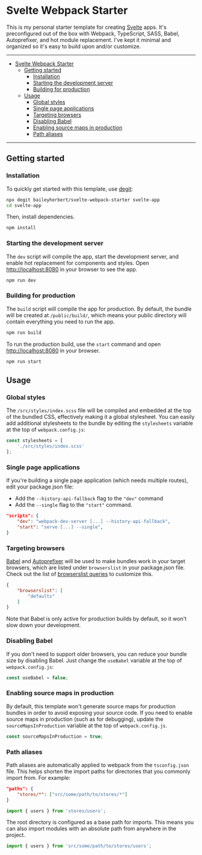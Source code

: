 # Svelte Webpack Starter
This is my personal starter template for creating [Svelte](https://svelte.dev) apps. It's preconfigured out of the box with Webpack, TypeScript, SASS, Babel, Autoprefixer, and hot module replacement. I've kept it minimal and organized so it's easy to build upon and/or customize.

---

- [Svelte Webpack Starter](#svelte-webpack-starter)
	- [Getting started](#getting-started)
		- [Installation](#installation)
		- [Starting the development server](#starting-the-development-server)
		- [Building for production](#building-for-production)
	- [Usage](#usage)
		- [Global styles](#global-styles)
		- [Single page applications](#single-page-applications)
		- [Targeting browsers](#targeting-browsers)
		- [Disabling Babel](#disabling-babel)
		- [Enabling source maps in production](#enabling-source-maps-in-production)
		- [Path aliases](#path-aliases)

---

## Getting started

### Installation
To quickly get started with this template, use [degit](https://github.com/Rich-Harris/degit):

```bash
npx degit baileyherbert/svelte-webpack-starter svelte-app
cd svelte-app
```

Then, install dependencies.

```bash
npm install
```

### Starting the development server
The `dev` script will compile the app, start the development server, and enable hot replacement for components and styles. Open [http://localhost:8080](http://localhost:8080) in your browser to see the app.

```bash
npm run dev
```

### Building for production
The `build` script will compile the app for production. By default, the bundle will be created at `/public/build/`, which means your public directory will contain everything you need to run the app.

```bash
npm run build
```

To run the production build, use the `start` command and open [http://localhost:8080](http://localhost:8080) in your browser.

```bash
npm run start
```

## Usage

### Global styles
The `/src/styles/index.scss` file will be compiled and embedded at the top of the bundled CSS, effectively making it a global stylesheet. You can easily add additional stylesheets to the bundle by editing the `stylesheets` variable at the top of `webpack.config.js`:

```js
const stylesheets = [
    './src/styles/index.scss'
];
```

### Single page applications
If you're building a single page application (which needs multiple routes), edit your package.json file:

- Add the `--history-api-fallback` flag to the `"dev"` command
- Add the `--single` flag to the `"start"` command.

```json
"scripts": {
    "dev": "webpack-dev-server [...] --history-api-fallback",
    "start": "serve [...] --single",
}
```

### Targeting browsers
[Babel](https://babeljs.io/docs/en/) and [Autoprefixer](https://www.npmjs.com/package/autoprefixer) will be used to make bundles work in your target browsers, which are listed under `browserslist` in your package.json file. Check out the list of [browserslist queries](https://github.com/browserslist/browserslist#full-list) to customize this.

```json
{
    "browserslist": [
        "defaults"
    ]
}
```

Note that Babel is only active for production builds by default, so it won't slow down your development.

### Disabling Babel
If you don't need to support older browsers, you can reduce your bundle size by disabling Babel. Just change the `useBabel` variable at the top of `webpack.config.js`:

```js
const useBabel = false;
```

### Enabling source maps in production
By default, this template won't generate source maps for production bundles in order to avoid exposing your source code. If you need to enable source maps in production (such as for debugging), update the `sourceMapsInProduction` variable at the top of `webpack.config.js`.

```js
const sourceMapsInProduction = true;
```

### Path aliases
Path aliases are automatically applied to webpack from the `tsconfig.json` file. This helps shorten the import paths for directories that you commonly import from. For example:

```json
"paths": {
	"stores/*": ["src/some/path/to/stores/*"]
}
```

```js
import { users } from 'stores/users';
```

The root directory is configured as a base path for imports. This means you can also import modules with an absolute path from anywhere in the project.

```js
import { users } from 'src/some/path/to/stores/users';
```
